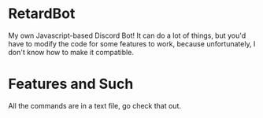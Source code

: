 # RetardBot
My own Javascript-based Discord Bot!
It can do a lot of things, but you'd have to modify the code for some features to work, because unfortunately, I don't know how to make it compatible.

# Features and Such
All the commands are in a text file, go check that out.
